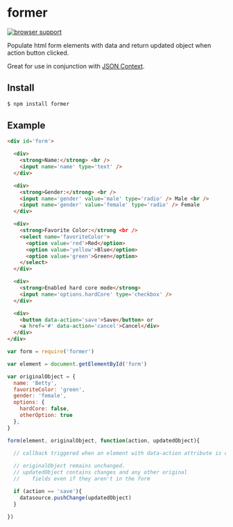former
===

[![browser support](https://ci.testling.com/mmckegg/former.png)](https://ci.testling.com/mmckegg/former)

Populate html form elements with data and return updated object when action button clicked.

Great for use in conjunction with [JSON Context](https://github.com/mmckegg/json-context). 

## Install

```bash
$ npm install former
```

## Example

```html
<div id='form'>

  <div>
    <strong>Name:</strong> <br />
    <input name='name' type='text' />
  </div>

  <div>
    <strong>Gender:</strong> <br />
    <input name='gender' value='male' type='radio' /> Male <br />
    <input name='gender' value='female' type='radio' /> Female
  </div>

  <div>
    <strong>Favorite Color:</strong <br />
    <select name='favoriteColor'>
      <option value='red'>Red</option>
      <option value='yellow'>Blue</option>
      <option value='green'>Green</option>
    </select>
  </div>

  <div>
    <strong>Enabled hard core mode</strong>
    <input name='options.hardCore' type='checkbox' />
  </div>

  <div>
    <button data-action='save'>Save</button> or
    <a href='#' data-action='cancel'>Cancel</div>
  </div>
</div>
```

```js
var form = require('former')

var element = document.getElementById('form')

var originalObject = {
  name: 'Betty',
  favoriteColor: 'green',
  gender: 'female',
  options: {
    hardCore: false,
    otherOption: true
  },
}

form(element, originalObject, function(action, updatedObject){

  // callback triggered when an element with data-action attribute is clicked
  
  // originalObject remains unchanged. 
  // updatedObject contains changes and any other original 
  //    fields even if they aren't in the form

  if (action == 'save'){
    datasource.pushChange(updatedObject)
  }

})

```